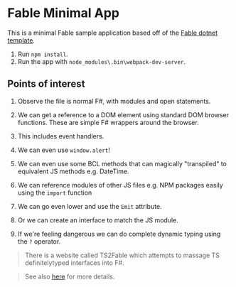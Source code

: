 # Fable Minimal App

This is a minimal Fable sample application based off of the [Fable dotnet template](https://github.com/fable-compiler/fable-templates/).

1. Run `npm install`.
1. Run the app with `node_modules\.bin\webpack-dev-server`.

## Points of interest

1. Observe the file is normal F#, with modules and open statements.
2. We can get a reference to a DOM element using standard DOM browser functions. These are simple F# wrappers around the browser.
3. This includes event handlers.
4. We can even use `window.alert`!
5. We can even use some BCL methods that can magically "transpiled" to equivalent JS methods e.g. DateTime.

6. We can reference modules of other JS files e.g. NPM packages easily using the `import` function
7. We can go even lower and use the `Emit` attribute.
8. Or we can create an interface to match the JS module.
9. If we're feeling dangerous we can do complete dynamic typing using the `?` operator.

> There is a website called TS2Fable which attempts to massage TS definitelytyped interfaces into F#.

> See also [here](https://fable.io/fable-doc/communicate/js-from-fable.html) for more details.
